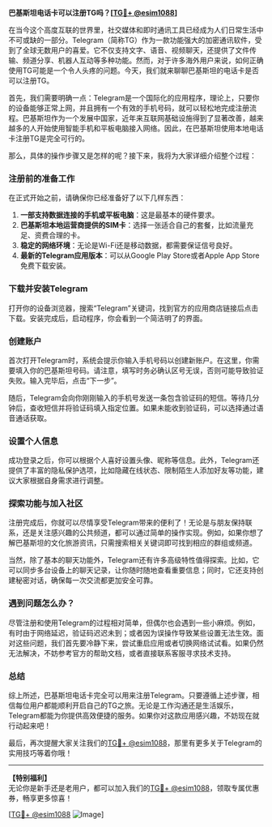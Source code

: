 **巴基斯坦电话卡可以注册TG吗？[[TG💪+ @esim1088](https://t.me/s/esim1088)]**

在当今这个高度互联的世界里，社交媒体和即时通讯工具已经成为人们日常生活中不可或缺的一部分。Telegram（简称TG）作为一款功能强大的加密通讯软件，受到了全球无数用户的喜爱。它不仅支持文字、语音、视频聊天，还提供了文件传输、频道分享、机器人互动等多种功能。然而，对于许多海外用户来说，如何正确使用TG可能是一个令人头疼的问题。今天，我们就来聊聊巴基斯坦的电话卡是否可以注册TG。

首先，我们需要明确一点：Telegram是一个国际化的应用程序，理论上，只要你的设备能够正常上网，并且拥有一个有效的手机号码，就可以轻松地完成注册流程。巴基斯坦作为一个发展中国家，近年来互联网基础设施得到了显著改善，越来越多的人开始使用智能手机和平板电脑接入网络。因此，在巴基斯坦使用本地电话卡注册TG是完全可行的。

那么，具体的操作步骤又是怎样的呢？接下来，我将为大家详细介绍整个过程：

### 注册前的准备工作

在正式开始之前，请确保你已经准备好了以下几样东西：
1. **一部支持数据连接的手机或平板电脑**：这是最基本的硬件要求。
2. **巴基斯坦本地运营商提供的SIM卡**：选择一张适合自己的套餐，比如流量充足、资费合理的卡。
3. **稳定的网络环境**：无论是Wi-Fi还是移动数据，都需要保证信号良好。
4. **最新的Telegram应用版本**：可以从Google Play Store或者Apple App Store免费下载安装。

### 下载并安装Telegram

打开你的设备浏览器，搜索“Telegram”关键词，找到官方的应用商店链接后点击下载。安装完成后，启动程序，你会看到一个简洁明了的界面。

### 创建账户

首次打开Telegram时，系统会提示你输入手机号码以创建新账户。在这里，你需要填入你的巴基斯坦号码。请注意，填写时务必确认区号无误，否则可能导致验证失败。输入完毕后，点击“下一步”。

随后，Telegram会向你刚刚输入的手机号发送一条包含验证码的短信。等待几分钟后，查收短信并将验证码填入指定位置。如果未能收到验证码，可以选择通过语音通话获取。

### 设置个人信息

成功登录之后，你可以根据个人喜好设置头像、昵称等信息。此外，Telegram还提供了丰富的隐私保护选项，比如隐藏在线状态、限制陌生人添加好友等功能，建议大家根据自身需求进行调整。

### 探索功能与加入社区

注册完成后，你就可以尽情享受Telegram带来的便利了！无论是与朋友保持联系，还是关注感兴趣的公共频道，都可以通过简单的操作实现。例如，如果你想了解巴基斯坦的文化旅游资讯，只需搜索相关关键词即可找到相应的群组或频道。

当然，除了基本的聊天功能外，Telegram还有许多高级特性值得探索。比如，它可以同步多台设备上的聊天记录，让你随时随地查看重要信息；同时，它还支持创建秘密对话，确保每一次交流都更加安全可靠。

### 遇到问题怎么办？

尽管注册和使用Telegram的过程相对简单，但偶尔也会遇到一些小麻烦。例如，有时由于网络延迟，验证码迟迟未到；或者因为误操作导致某些设置无法生效。面对这些问题，我们首先要冷静下来，尝试重启应用或者切换网络试试看。如果仍然无法解决，不妨参考官方的帮助文档，或者直接联系客服寻求技术支持。

### 总结

综上所述，巴基斯坦电话卡完全可以用来注册Telegram。只要遵循上述步骤，相信每位用户都能顺利开启自己的TG之旅。无论是工作沟通还是生活娱乐，Telegram都能为你提供高效便捷的服务。如果你对这款应用感兴趣，不妨现在就行动起来吧！

最后，再次提醒大家关注我们的[TG💪+ @esim1088](https://t.me/s/esim1088)，那里有更多关于Telegram的实用技巧等着你哦！

---

**【特别福利】**  
无论你是新手还是老用户，都可以加入我们的[TG💪+ @esim1088](https://t.me/s/esim1088)，领取专属优惠券，畅享更多惊喜！  

[[TG💪+ @esim1088](https://t.me/s/esim1088) ![Image](https://i.postimg.cc/4NQfJmqS/Snipaste-2025-05-13-00-14-12.png)]
